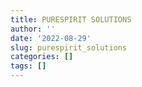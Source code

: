 ```yaml
---
title: PURESPIRIT SOLUTIONS
author: ''
date: '2022-08-29'
slug: purespirit_solutions
categories: []
tags: []
---
```

